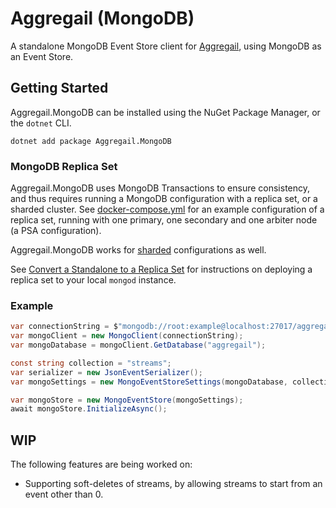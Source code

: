 # Aggregail (MongoDB)

A standalone MongoDB Event Store client for [Aggregail](../README.md), using MongoDB as an Event Store.

## Getting Started

Aggregail.MongoDB can be installed using the NuGet Package Manager, or the `dotnet` CLI.
```
dotnet add package Aggregail.MongoDB
```

### MongoDB Replica Set

Aggregail.MongoDB uses MongoDB Transactions to ensure consistency, and thus requires running a MongoDB configuration 
with a replica set, or a sharded cluster. See [docker-compose.yml](docker-compose.yml) for an example configuration 
of a replica set, running with one primary, one secondary and one arbiter node (a PSA configuration).

Aggregail.MongoDB works for [sharded](https://docs.mongodb.com/manual/sharding/) configurations as well.

See [Convert a Standalone to a Replica Set](https://docs.mongodb.com/manual/tutorial/convert-standalone-to-replica-set/) 
for instructions on deploying a replica set to your local `mongod` instance.

### Example

```c#
var connectionString = $"mongodb://root:example@localhost:27017/aggregail?authSource=admin&replicaSet=rs0";
var mongoClient = new MongoClient(connectionString);
var mongoDatabase = mongoClient.GetDatabase("aggregail");

const string collection = "streams";
var serializer = new JsonEventSerializer();
var mongoSettings = new MongoEventStoreSettings(mongoDatabase, collection, serializer);

var mongoStore = new MongoEventStore(mongoSettings);
await mongoStore.InitializeAsync();
```

## WIP

The following features are being worked on:

 - Supporting soft-deletes of streams, by allowing streams to start from an event other than 0.
